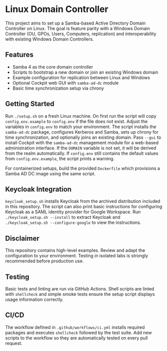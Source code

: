 # Linux Domain Controller

This project aims to set up a Samba-based Active Directory Domain Controller on Linux. The goal is feature parity with a Windows Domain Controller (OU, GPOs, Users, Computers, replication) and interoperability with existing Windows Domain Controllers.

## Features
- Samba 4 as the core domain controller
- Scripts to bootstrap a new domain or join an existing Windows domain
- Example configuration for replication between Linux and Windows
- Optional Cockpit web GUI with `samba-ad-dc` module
- Basic time synchronization setup via chrony

## Getting Started
Run `./setup.sh` on a fresh Linux machine. On first run the script will copy
`config.env.example` to `config.env` if the file does not exist. Adjust the
variables in `config.env` to match your environment. The script installs the
`samba-ad-dc` package, configures Kerberos and Samba, sets up chrony for time
synchronization, and optionally joins an existing domain. Pass `--gui` to
install Cockpit with the `samba-ad-dc` management module for a web-based
administration interface. If the `DOMAIN` variable is not set, it will be
 derived from the realm automatically. If `config.env` still contains the
 default values from `config.env.example`, the script prints a warning.

For containerized setups, build the provided `Dockerfile` which provisions a Samba AD DC image using the same script.

## Keycloak Integration
`keycloak_setup.sh` installs Keycloak from the archived distribution included in
this repository. The script can also print basic instructions for configuring
Keycloak as a SAML identity provider for Google Workspace. Run `./keycloak_setup.sh --install` to extract Keycloak and `./keycloak_setup.sh --configure-google` to view the instructions.

## Disclaimer
This repository contains high-level examples. Review and adapt the configuration to your environment. Testing in isolated labs is strongly recommended before production use.

## Testing
Basic tests and linting are run via GitHub Actions. Shell scripts are linted with `shellcheck` and simple smoke tests ensure the setup script displays usage information correctly.

## CI/CD
The workflow defined in `.github/workflows/ci.yml` installs required packages and
executes `shellcheck` followed by the test suite. Add new scripts to the workflow
so they are automatically tested on every pull request.

